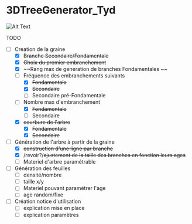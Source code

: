 # 3DTreeGenerator_Tyd

![Alt Text](https://media.giphy.com/media/W3SzP3fFlOqmq08fSZ/giphy.gif)

TODO
* [ ] Creation de la graine
   * [x] ~~Branche Secondaire/Fondamentale~~
   * [x] ~~Choix du premier embranchement~~
   * [x] ~~Rang max de generation de branches Fondamentales ~~
   * [ ] Fréquence des embranchements suivants
      * [x] ~~Fondamentale~~
      * [x] ~~Secondaire~~
      * [ ] Secondaire pré-Fondamentale
   * [ ] Nombre max d'embranchement
      * [x] ~~Fondamentale~~
      * [ ] Secondaire
   * [x] ~~courbure de l'arbre~~
      * [x] ~~Fondamentale~~
      * [x] ~~Secondaire~~
* [ ] Génération de l'arbre à partir de la graine
  * [x] ~~construction d'une ligne par branche~~
   * [x] /revoir?/~~ajustement de la taille des branches en fonction leurs ages~~
   * [ ] Materiel d'arbre paramétrable
* [ ] Génération des feuilles
   * [ ] densité/nombre
   * [ ] taille x/y
   * [ ] Materiel pouvant paramétrer l'age
   * [ ] age random/fixe
* [ ] Création notice d'utilisation
   * [ ] explication mise en place
   * [ ] explication paramètres
